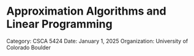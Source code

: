 # Approximation Algorithms and Linear Programming

Category: CSCA 5424
Date: January 1, 2025
Organization: University of Colorado Boulder